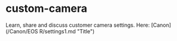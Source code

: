 # custom-camera
Learn, share and discuss customer camera settings.
Here: [Canon](/Canon/EOS R/settings1.md "Title")

